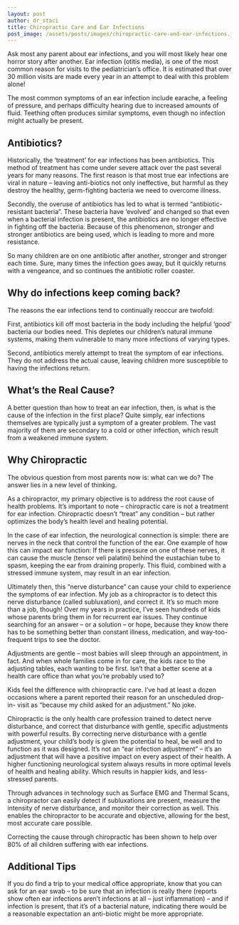 ```yaml
---
layout: post
author: dr_staci
title: Chiropractic Care and Ear Infections
post_image: /assets/posts/images/chiropractic-care-and-ear-infections.jpg
---
```

Ask most any parent about ear infections, and you will most likely hear one horror story after another. Ear infection (otitis media), is one of the most common reason for visits to the pediatrician’s office. It is estimated that over 30 million visits are made every year in an attempt to deal with this problem alone!

The most common symptoms of an ear infection include earache, a feeling of pressure, and perhaps difficulty hearing due to increased amounts of fluid.  Teething often produces similar symptoms, even though no infection might actually be present.

## Antibiotics?
Historically, the ‘treatment’ for ear infections has been antibiotics. This method of treatment has come under severe attack over the past several
years for many reasons.  The first reason is that most true ear infections are viral in nature – leaving anti-biotics not only ineffective, but
harmful as they destroy the healthy, germ-fighting bacteria we need to overcome illness.

Secondly, the overuse of antibiotics has led to what is termed “antibiotic- resistant bacteria”. These bacteria have ‘evolved’ and changed so that even
when a bacterial infection is present, the antibiotics are no longer effective in fighting off the bacteria. Because of this phenomenon, stronger and
stronger antibiotics are being used, which is leading to more and more resistance.

So many children are on one antibiotic after another, stronger and stronger each time. Sure, many times the infection goes away, but it quickly
returns with a vengeance, and so continues the antibiotic roller coaster. 

## Why do infections keep coming back?
The reasons the ear infections tend to continually reoccur are twofold:

First, antibiotics kill off most bacteria in the body including the helpful ‘good’ bacteria our bodies need. This depletes our children’s natural immune
systems, making them vulnerable to many more infections of varying types.

Second, antibiotics merely attempt to treat the symptom of ear infections.  They do not address the actual cause, leaving children more susceptible to having the infections return.

## What’s the Real Cause?
A better question than how to treat an ear infection, then, is what is the cause of the infection in the first place? Quite simply, ear infections themselves are
typically just a symptom of a greater problem. The vast majority of them are secondary to a cold or other infection, which result from a weakened immune system.

## Why Chiropractic
The obvious question from most parents now is: what can we do? The answer lies in a new level of thinking.

As a chiropractor, my primary objective is to address the root cause of health problems. It’s important to note – chiropractic care is not a treatment for
ear infection. Chiropractic doesn’t “treat” any condition – but rather optimizes the body’s health level and healing potential.

In the case of ear infection, the neurological connection is simple: there are nerves in the neck that control the function of the ear. One example of
how this can impact ear function: If there is pressure on one of these nerves, it can cause the muscle (tensor veli palatini) behind the eustachian tube
to spasm, keeping the ear from draining properly. This fluid, combined with a stressed immune system, may result in an ear infection.

Ultimately then, this “nerve disturbance” can cause your child to experience the symptoms of ear infection. My job as a chiropractor is to detect this nerve
disturbance (called subluxation), and correct it. It’s so much more than a job, though! Over my years in practice, I’ve seen hundreds of kids whose parents
bring them in for recurrent ear issues.  They continue searching for an answer – or a solution – or hope, because they know there has to be something better
than constant illness, medication, and way-too- frequent trips to see the doctor.

Adjustments are gentle – most babies will sleep through an appointment, in fact. And when whole families come in for care, the kids race to the adjusting
tables, each wanting to be first. Isn’t that a better scene at a health care office than what you’re probably used to?

Kids feel the difference with chiropractic care. I’ve had at least a dozen occasions where a parent reported their reason for an unscheduled drop-in- visit
as “because my child asked for an adjustment.” No joke.

Chiropractic is the only health care profession trained to detect nerve disturbance, and correct that disturbance with gentle, specific adjustments with powerful results. By
correcting nerve disturbance with a gentle adjustment, your child’s body is given the potential to heal, be well and to function as it was designed. It’s not
an “ear infection adjustment” – it’s an adjustment that will have a positive impact on every aspect of their health.  A higher functioning neurological
system always results in more optimal levels of health and healing ability.  Which results in happier kids, and less- stressed parents.

Through advances in technology such as Surface EMG and Thermal Scans, a chiropractor can easily detect if subluxations are present, measure the intensity of nerve disturbance, and
monitor their correction as well. This enables the chiropractor to be accurate and objective, allowing for the best, most accurate care possible.

Correcting the cause through chiropractic has been shown to help over 80% of all children suffering with ear infections.

## Additional Tips
If you do find a trip to your medical office appropriate, know that you can ask for an ear swab – to be sure that an infection is really there (reports show
often ear infections aren’t infections at all – just inflammation) – and if infection is present, that it’s of a bacterial nature, indicating there would be a reasonable
expectation an anti-biotic might be more appropriate.
